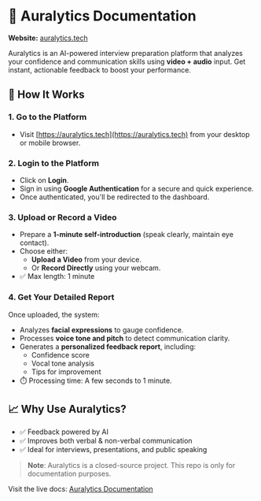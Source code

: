 # 🌟 Auralytics Documentation

**Website:** [auralytics.tech](https://auralytics.tech)

Auralytics is an AI-powered interview preparation platform that analyzes your confidence and communication skills using **video + audio** input. Get instant, actionable feedback to boost your performance.

## 🚀 How It Works

### 1. Go to the Platform
* Visit [https://auralytics.tech](https://auralytics.tech) from your desktop or mobile browser.

### 2. Login to the Platform
* Click on **Login**.
* Sign in using **Google Authentication** for a secure and quick experience.
* Once authenticated, you'll be redirected to the dashboard.

### 3. Upload or Record a Video
* Prepare a **1-minute self-introduction** (speak clearly, maintain eye contact).
* Choose either:
   * **Upload a Video** from your device.
   * Or **Record Directly** using your webcam.
* ✅ Max length: 1 minute

### 4. Get Your Detailed Report
Once uploaded, the system:
* Analyzes **facial expressions** to gauge confidence.
* Processes **voice tone and pitch** to detect communication clarity.
* Generates a **personalized feedback report**, including:
   * Confidence score
   * Vocal tone analysis
   * Tips for improvement
* ⏱️ Processing time: A few seconds to 1 minute.

## 📈 Why Use Auralytics?
* ✅ Feedback powered by AI
* ✅ Improves both verbal & non-verbal communication
* ✅ Ideal for interviews, presentations, and public speaking

> **Note**: Auralytics is a closed-source project. This repo is only for documentation purposes.

Visit the live docs: [Auralytics Documentation](https://whyvineet.github.io/auralytics-docs/)
